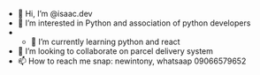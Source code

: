 - 👋 Hi, I’m @isaac.dev
- 👀 I’m interested in Python and association of python developers
- - 🌱 I’m currently learning python and react
- 💞️ I’m looking to collaborate on parcel delivery system
- 📫 How to reach me snap: newintony,  whatsaap 09066579652

<!---
kenolsph/kenolsph is a ✨ special ✨ repository because its `README.md` (this file) appears on your GitHub profile.
You can click the Preview link to take a look at your changes.
--->
